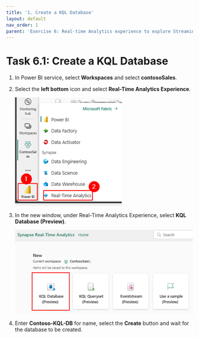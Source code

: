 ```yaml
---
title: '1. Create a KQL Database'
layout: default
nav_order: 1
parent: 'Exercise 6: Real-time Analytics experience to explore Streaming data using KQL DB'
---
```


# Task 6.1: Create a KQL Database

1. In Power BI service, select **Workspaces** and select **contosoSales**. 

2. Select the **left bottom** icon and select **Real-Time Analytics Experience**.

	![Close the browser.](../media/instructions240153/task-5.1.2.png)

3. In the new window, under Real-Time Analytics Experience, select **KQL Database (Preview)**.

	![Close the browser.](../media/instructions240153/task-5.1.3.png)

4. Enter **Contoso-KQL-DB** for name, select the **Create** button and wait for the database to be created.
